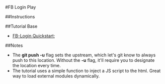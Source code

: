 #FB Login Play

##Instructions

##Tutorial Base
- [FB-Login Quickstart](https://developers.facebook.com/apps/1310049252373886/fb-login/quickstart/);

##Notes
- The **git push -u** flag sets the upstream, which let's git know to always push to this location. Without the **-u** flag, it'll require you to designate the location every time.
- The tutorial uses a simple function to inject a JS script to the html.  Great way to load external modules dynamically.
